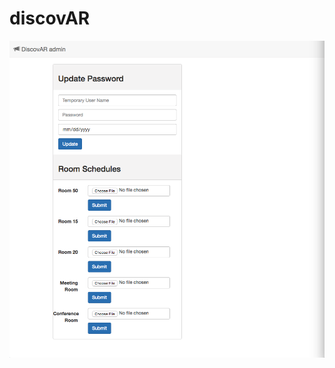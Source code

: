 # discovAR

![alt text](https://raw.githubusercontent.com/letspresto/discovAR/b1ca6cd5813a8634dbe67c00088661385d2e6ab8/images/interface.png)
